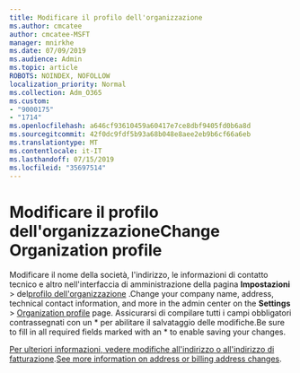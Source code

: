 ```yaml
---
title: Modificare il profilo dell'organizzazione
ms.author: cmcatee
author: cmcatee-MSFT
manager: mnirkhe
ms.date: 07/09/2019
ms.audience: Admin
ms.topic: article
ROBOTS: NOINDEX, NOFOLLOW
localization_priority: Normal
ms.collection: Adm_O365
ms.custom:
- "9000175"
- "1714"
ms.openlocfilehash: a646cf93610459a60417e7ce8dbf9405fd0b6a8d
ms.sourcegitcommit: 42f0dc9fdf5b93a68b048e8aee2eb9b6cf66a6eb
ms.translationtype: MT
ms.contentlocale: it-IT
ms.lasthandoff: 07/15/2019
ms.locfileid: "35697514"
---
```

# <a name="change-organization-profile"></a><span data-ttu-id="812ee-102">Modificare il profilo dell'organizzazione</span><span class="sxs-lookup"><span data-stu-id="812ee-102">Change Organization profile</span></span>

<span data-ttu-id="812ee-103">Modificare il nome della società, l'indirizzo, le informazioni di contatto tecnico e altro nell'interfaccia di amministrazione della pagina **Impostazioni** > del[profilo dell'organizzazione](https://go.microsoft.com/fwlink/p/?linkid=2067339) .</span><span class="sxs-lookup"><span data-stu-id="812ee-103">Change your company name, address, technical contact information, and more in the admin center on the **Settings** > [Organization profile](https://go.microsoft.com/fwlink/p/?linkid=2067339) page.</span></span>
<span data-ttu-id="812ee-104">Assicurarsi di compilare tutti i campi obbligatori contrassegnati con un \* per abilitare il salvataggio delle modifiche.</span><span class="sxs-lookup"><span data-stu-id="812ee-104">Be sure to fill in all required fields marked with an \* to enable saving your changes.</span></span>

<span data-ttu-id="812ee-105">[Per ulteriori informazioni, vedere modifiche all'indirizzo o all'indirizzo di fatturazione](https://docs.microsoft.com/en-us/office365/admin/manage/change-address-contact-and-more).</span><span class="sxs-lookup"><span data-stu-id="812ee-105">[See more information on address or billing address changes](https://docs.microsoft.com/en-us/office365/admin/manage/change-address-contact-and-more).</span></span>
